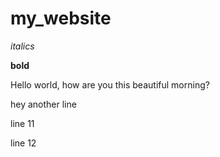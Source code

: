 # my_website

*italics*


**bold**


Hello world, how are you this beautiful morning?

hey another line

line 11

line 12